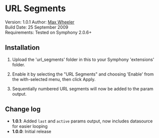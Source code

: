 # URL Segments
 
Version: 1.0.1
Author: [Max Wheeler](http://makenosound.com)  
Build Date: 25 September 2009  
Requirements: Tested on Symphony 2.0.6+


## Installation
 
1. Upload the 'url_segments' folder in this to your Symphony 'extensions' folder.
 
2. Enable it by selecting the "URL Segments" and choosing 'Enable' from the with-selected menu, then click Apply.

3. Sequentially numbered URL segments will now be added to the param output.

## Change log ##

* **1.0.1**: Added `last` and `active` params output, now includes datasource for easier looping
* **1.0.0**: Initial release